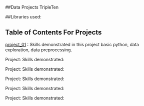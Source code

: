 ##Data Projects TripleTen 

##Libraries used: 

## Table of Contents For Projects 

[project_01](https://github.com/L7-design/Data_projects_TripleTen/tree/main/project_01) :
Skills demonstrated in this project basic python, data exploration, data preprocessing.  

Project: 
Skills demonstrated:

Project: 
Skills demonstrated:

Project: 
Skills demonstrated:

Project: 
Skills demonstrated:

Project: 
Skills demonstrated:


